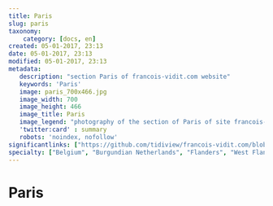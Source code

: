 ```yaml
---
title: Paris
slug: paris
taxonomy:
    category: [docs, en]
created: 05-01-2017, 23:13
date: 05-01-2017, 23:13
modified: 05-01-2017, 23:13
metadata:
   description: "section Paris of francois-vidit.com website"
   keywords: 'Paris'
   image: paris_700x466.jpg
   image_width: 700
   image_height: 466
   image_title: Paris
   image_legend: "photography of the section of Paris of site francois-vidit.com"
   'twitter:card' : summary
   robots: 'noindex, nofollow'
significantlinks: ["https://github.com/tidiview/francois-vidit.com/blob/develop/user/sites/docs/pages/01.home/01.paris/chapter.en.md"]
specialty: ["Belgium", "Burgundian Netherlands", "Flanders", "West Flanders", "Paris"]
---
```

# Paris